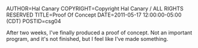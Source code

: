 AUTHOR=Hal Canary
COPYRIGHT=Copyright Hal Canary / ALL RIGHTS RESERVED
TITLE=Proof Of Concept
DATE=2011-05-17 12:00:00-05:00 (CDT)
POSTID=csg04

After two weeks, I've finally produced a proof of concept.  Not an important program, and it's not finished, but I feel like I've made something.

